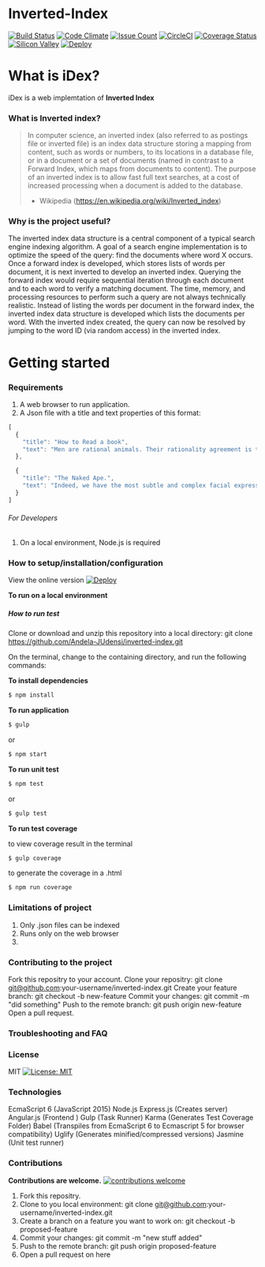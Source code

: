 # Inverted-Index
[![Build Status](https://travis-ci.org/Andela-JUdensi/Inverted-Index.svg?branch=master)](https://travis-ci.org/Andela-JUdensi/Inverted-Index) [![Code Climate](https://codeclimate.com/repos/58dd38bc2dc3a00266001047/badges/c4aea5cbcf4f3278258b/gpa.svg)](https://codeclimate.com/repos/58dd38bc2dc3a00266001047/feed) [![Issue Count](https://codeclimate.com/repos/58dd38bc2dc3a00266001047/badges/c4aea5cbcf4f3278258b/issue_count.svg)](https://codeclimate.com/repos/58dd38bc2dc3a00266001047/feed) [![CircleCI](https://circleci.com/gh/Andela-JUdensi/inverted-index/tree/master.svg?style=svg)](https://circleci.com/gh/Andela-JUdensi/inverted-index/tree/master) [![Coverage Status](https://coveralls.io/repos/github/Andela-JUdensi/Inverted-Index/badge.svg?branch=master)](https://coveralls.io/github/Andela-JUdensi/Inverted-Index?branch=master) [![Silicon Valley](https://img.shields.io/badge/SiliconValley-100-blue.svg)](https://img.shields.io/badge/SiliconValley-100-blue.svg) [![Deploy](https://www.herokucdn.com/deploy/button.svg)](http://idexii-staging.herokuapp.com/)

# What is iDex?
iDex is a web implemtation of **Inverted Index**
### What is Inverted index?
> In computer science, an inverted index (also referred to as postings file or inverted file) is an index data structure storing a mapping from content, such as words or numbers, to its locations in a database file, or in a document or a set of documents (named in contrast to a Forward Index, which maps from documents to content). The purpose of an inverted index is to allow fast full text searches, at a cost of increased processing when a document is added to the database.
> - Wikipedia (https://en.wikipedia.org/wiki/Inverted_index)

### Why is the project useful?
The inverted index data structure is a central component of a typical search engine indexing algorithm. A goal of a search engine implementation is to optimize the speed of the query: find the documents where word X occurs. Once a forward index is developed, which stores lists of words per document, it is next inverted to develop an inverted index. Querying the forward index would require sequential iteration through each document and to each word to verify a matching document. The time, memory, and processing resources to perform such a query are not always technically realistic. Instead of listing the words per document in the forward index, the inverted index data structure is developed which lists the documents per word.
With the inverted index created, the query can now be resolved by jumping to the word ID (via random access) in the inverted index.

# Getting started

### Requirements
1. A web browser to run application.
2. A Json file with a title and text properties of this format:

```javascript
[
  {
    "title": "How to Read a book",
    "text": "Men are rational animals. Their rationality agreement is the source of their power to agree. "
  },

  {
    "title": "The Naked Ape.",
    "text": "Indeed, we have the most subtle and complex facial expression system of all living animals."
  }
]
```


###### For Developers
1. On a local environment, Node.js is required

### How to setup/installation/configuration
View the online version [![Deploy](https://www.herokucdn.com/deploy/button.svg)](http://idexii-staging.herokuapp.com/)

**To run on a local environment**
##### How to run test

Clone or download and unzip this repository into a local directory: git clone https://github.com/Andela-JUdensi/inverted-index.git

On the terminal, change to the containing directory, and run the following commands:

**To install dependencies**
```javascript
$ npm install
```
**To run application**
```javascript
$ gulp
```
or
```javascript
$ npm start
```
**To run unit test**
```javascript
$ npm test
```
or
```javascript
$ gulp test
```
**To run test coverage**

to view coverage result in the terminal
```javascript
$ gulp coverage
```

to generate the coverage in a .html 
```javascript
$ npm run coverage
```

### Limitations of project
1. Only .json files can be indexed
2. Runs only on the web browser
3. 

### Contributing to the project
Fork this repositry to your account.
Clone your repositry: git clone git@github.com:your-username/inverted-index.git
Create your feature branch: git checkout -b new-feature
Commit your changes: git commit -m "did something"
Push to the remote branch: git push origin new-feature
Open a pull request.

### Troubleshooting and FAQ

### License
MIT [![License: MIT](https://img.shields.io/badge/License-MIT-yellow.svg)](https://github.com/Andela-JUdensi/inverted-index)

### Technologies
EcmaScript 6 (JavaScript 2015)
Node.js
Express.js (Creates server)
Angular.js (Frontend )
Gulp (Task Runner)
Karma (Generates Test Coverage Folder)
Babel (Transpiles from EcmaScript 6 to Ecmascript 5 for browser compatibility)
Uglify (Generates minified/compressed versions)
Jasmine (Unit test runner)

### Contributions
**Contributions are welcome.** [![contributions welcome](https://img.shields.io/badge/contributions-welcome-brightgreen.svg?style=flat)](https://github.com/Andela-JUdensi/inverted-index/issues)
1. Fork this repositry.
2. Clone to you local environment: git clone git@github.com:your-username/inverted-index.git
3. Create a branch on a feature you want to work on: git checkout -b proposed-feature
4. Commit your changes: git commit -m "new stuff added"
5. Push to the remote branch: git push origin proposed-feature
6. Open a pull request on here
